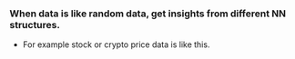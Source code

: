 ### When data is like random data, get insights from different NN structures. 

* For example stock or crypto price data is like this.
